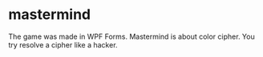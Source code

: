 # mastermind
The game was made in WPF Forms. Mastermind is about color cipher. You try resolve a cipher like a hacker.
